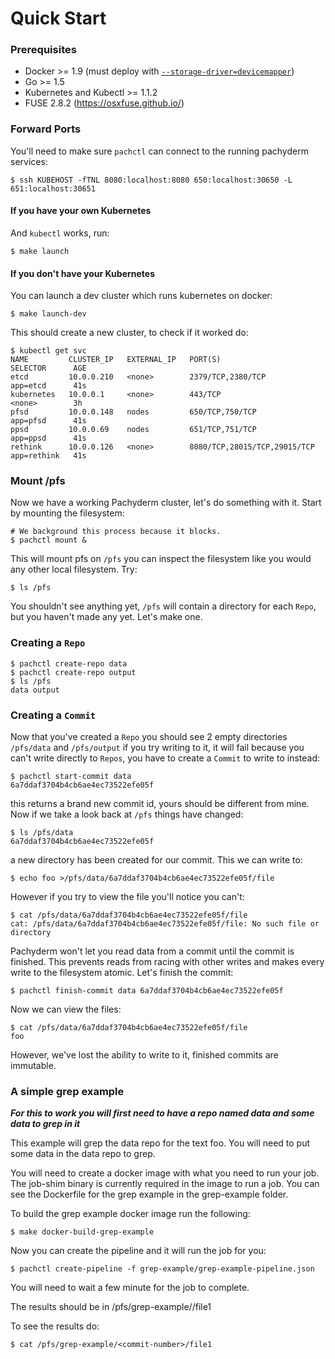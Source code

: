 # Quick Start

### Prerequisites

- Docker >= 1.9 (must deploy with [`--storage-driver=devicemapper`](http://muehe.org/posts/switching-docker-from-aufs-to-devicemapper/))
- Go >= 1.5
- Kubernetes and Kubectl >= 1.1.2
- FUSE 2.8.2 (https://osxfuse.github.io/)

### Forward Ports

You'll need to make sure `pachctl` can connect to the running pachyderm services:

```shell
$ ssh KUBEHOST -fTNL 8080:localhost:8080 650:localhost:30650 -L 651:localhost:30651
```

#### If you have your own Kubernetes

And `kubectl` works, run:

```shell
$ make launch
```

#### If you don't have your Kubernetes

You can launch a dev cluster which runs kubernetes on docker:

```shell
$ make launch-dev
```

This should create a new cluster, to check if it worked do:

```shell
$ kubectl get svc
NAME         CLUSTER_IP   EXTERNAL_IP   PORT(S)                        SELECTOR      AGE
etcd         10.0.0.210   <none>        2379/TCP,2380/TCP              app=etcd      41s
kubernetes   10.0.0.1     <none>        443/TCP                        <none>        3h
pfsd         10.0.0.148   nodes         650/TCP,750/TCP                app=pfsd      41s
ppsd         10.0.0.69    nodes         651/TCP,751/TCP                app=ppsd      41s
rethink      10.0.0.126   <none>        8080/TCP,28015/TCP,29015/TCP   app=rethink   41s
```

### Mount /pfs

Now we have a working Pachyderm cluster, let's do something with it.
Start by mounting the filesystem:

```shell
# We background this process because it blocks.
$ pachctl mount &
```

This will mount pfs on `/pfs` you can inspect the filesystem like you would any
other local filesystem. Try:

```shell
$ ls /pfs
```

You shouldn't see anything yet, `/pfs` will contain a directory for each
`Repo`, but you haven't made any yet. Let's make one.

### Creating a `Repo`

```shell
$ pachctl create-repo data
$ pachctl create-repo output
$ ls /pfs
data output
```

### Creating a `Commit`
Now that you've created a `Repo` you should see 2 empty directories `/pfs/data`
and `/pfs/output` if you try writing to it, it will fail because you can't write directly to `Repos`, you have to create a
`Commit` to write to instead:

```shell
$ pachctl start-commit data
6a7ddaf3704b4cb6ae4ec73522efe05f
```

this returns a brand new commit id, yours should be different from mine.
Now if we take a look back at `/pfs` things have changed:

```shell
$ ls /pfs/data
6a7ddaf3704b4cb6ae4ec73522efe05f
```

a new directory has been created for our commit. This we can write to:

```shell
$ echo foo >/pfs/data/6a7ddaf3704b4cb6ae4ec73522efe05f/file
```

However if you try to view the file you'll notice you can't:

```shell
$ cat /pfs/data/6a7ddaf3704b4cb6ae4ec73522efe05f/file
cat: /pfs/data/6a7ddaf3704b4cb6ae4ec73522efe05f/file: No such file or directory
```

Pachyderm won't let you read data from a commit until the commit is finished.
This prevents reads from racing with other writes and makes every write to the
filesystem atomic. Let's finish the commit:

```shell
$ pachctl finish-commit data 6a7ddaf3704b4cb6ae4ec73522efe05f
```

Now we can view the files:

```shell
$ cat /pfs/data/6a7ddaf3704b4cb6ae4ec73522efe05f/file
foo
```

However, we've lost the ability to write to it, finished commits are immutable.

### A simple grep example
***For this to work you will first need to have a repo named data and some data to grep in it***

This example will grep the data repo for the text foo. You will need to put some data in the data repo to grep.

You will need to create a docker image with what you need to run your job. The job-shim binary is currently required in the image to run a job.
You can see the Dockerfile for the grep example in the grep-example folder.

To build the grep example docker image run the following:

```shell
$ make docker-build-grep-example
```

Now you can create the pipeline and it will run the job for you:

```shell
$ pachctl create-pipeline -f grep-example/grep-example-pipeline.json
```

You will need to wait a few minute for the job to complete.

The results should be in /pfs/grep-example/<commit-number>/file1

To see the results do:

```shell
$ cat /pfs/grep-example/<commit-number>/file1
```
